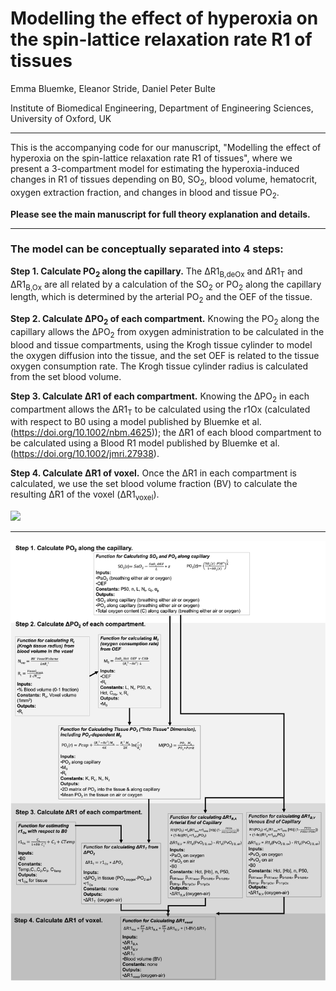 # Modelling the effect of hyperoxia on the spin-lattice relaxation rate R1 of tissues

 Emma Bluemke, Eleanor Stride, Daniel Peter Bulte 
    
Institute of Biomedical Engineering, Department of Engineering Sciences, University of Oxford, UK

----------------------------


This is the accompanying code for our manuscript, "Modelling the effect of hyperoxia on the spin-lattice relaxation rate R1 of tissues", where we present a 3-compartment model for estimating the hyperoxia-induced changes in R1 of tissues depending on B0, SO<sub>2</sub>, blood volume, hematocrit, oxygen extraction fraction, and changes in blood and tissue PO<sub>2</sub>. 


<b>Please see the main manuscript for full theory explanation and details.</b>

----------------------------


### The model can be conceptually separated into 4 steps: 

<b>Step 1. Calculate PO<sub>2</sub> along the capillary.</b> The ΔR1<sub>B,deOx</sub> and ΔR1<sub>T</sub> and ΔR1<sub>B,Ox</sub> are all related by a calculation of the SO<sub>2</sub> or PO<sub>2</sub> along the capillary length, which is determined by the arterial PO<sub>2</sub> and the OEF of the tissue.

<b>Step 2. Calculate ΔPO<sub>2</sub> of each compartment.</b> Knowing the PO<sub>2</sub> along the capillary allows the ΔPO<sub>2</sub> from oxygen administration to be calculated in the blood and tissue compartments, using the Krogh tissue cylinder to model the oxygen diffusion into the tissue, and the set OEF is related to the tissue oxygen consumption rate. The Krogh tissue cylinder radius is calculated from the set blood volume.

<b>Step 3. Calculate ΔR1 of each compartment.</b> Knowing the ΔPO<sub>2</sub> in each compartment allows the ΔR1<sub>T</sub> to be calculated using the r1Ox (calculated with respect to B0 using a model published by Bluemke et al.(https://doi.org/10.1002/nbm.4625)); the ΔR1 of each blood compartment to be calculated using a Blood R1 model published by Bluemke et al. (https://doi.org/10.1002/jmri.27938). 

<b>Step 4. Calculate ΔR1 of voxel.</b> Once the ΔR1 in each compartment is calculated, we use the set blood volume fraction (BV) to calculate the resulting ΔR1 of the voxel (ΔR1<sub>voxel</sub>). 

![](Figure1.png)

--------------
![](Figure2.png)
